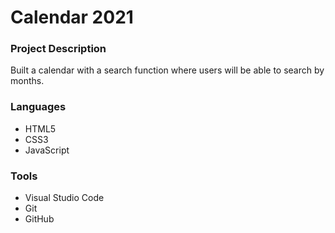 # Calendar 2021

### Project Description

Built a calendar with a search function where users will be able to search by months. 

### Languages

* HTML5
* CSS3
* JavaScript

### Tools

* Visual Studio Code
* Git
* GitHub
